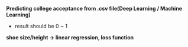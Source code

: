 **Predicting college acceptance from .csv file(Deep Learning / Machine Learning)**
- result should be 0 ~ 1

**shoe size/height -> linear regression, loss function**

